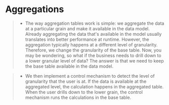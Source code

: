 # Aggregations

> - The way aggregation tables work is simple: we aggregate the data at a particular grain and make it available in the data model. Already aggregating the data that's available in the model usually translates into better performance at runtime. However, the aggregation typically happens at a different level of granularity. Therefore, we change the granularity of the base table. Now, you may be wondering, so what if the business needs to drill down to a lower granular level of data? The answer is that we need to keep the base table available in the data model. 

> - We then implement a control mechanism to detect the level of granularity that the user is at. If the data is available at the aggregated level, the calculation happens in the aggregated table. When the user drills down to the lower grain, the control mechanism runs the calculations in the base table. 
